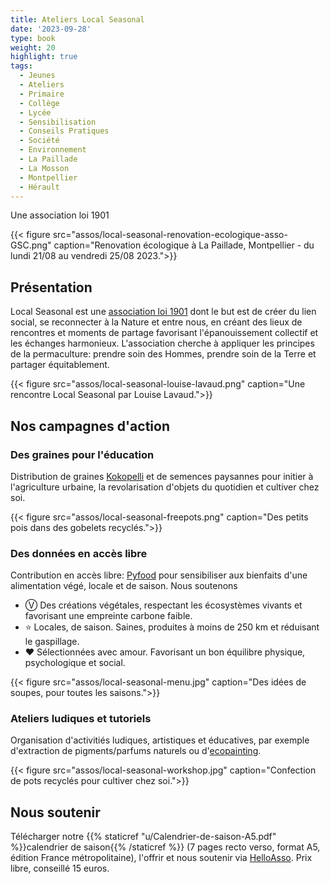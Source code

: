 ```yaml
---
title: Ateliers Local Seasonal
date: '2023-09-28'
type: book
weight: 20
highlight: true
tags:
  - Jeunes
  - Ateliers
  - Primaire
  - Collège
  - Lycée
  - Sensibilisation
  - Conseils Pratiques
  - Société
  - Environnement
  - La Paillade
  - La Mosson
  - Montpellier
  - Hérault
---
```


Une association loi 1901

<!--more-->

{{< figure src="assos/local-seasonal-renovation-ecologique-asso-GSC.png" caption="Renovation écologique à La Paillade, Montpellier - du lundi 21/08 au vendredi 25/08 2023.">}}

## Présentation

Local Seasonal est une [association loi 1901](https://www.journal-officiel.gouv.fr/associations/detail-annonce/associations_b/20200022/840) dont le but est de créer du lien social, se reconnecter à la Nature et entre nous, en créant des lieux de rencontres et moments de partage favorisant l'épanouissement collectif et les échanges harmonieux. L'association cherche à appliquer les principes de la permaculture: prendre soin des Hommes, prendre soin de la Terre et partager équitablement.

{{< figure src="assos/local-seasonal-louise-lavaud.png" caption="Une rencontre Local Seasonal par Louise Lavaud.">}}

## Nos campagnes d'action

### Des graines pour l'éducation

Distribution de graines [Kokopelli](https://kokopelli-semences.fr/fr/) et de semences paysannes pour initier à l'agriculture urbaine, la revolarisation d'objets du quotidien et cultiver chez soi.

{{< figure src="assos/local-seasonal-freepots.png" caption="Des petits pois dans des gobelets recyclés.">}}

### Des données en accès libre

Contribution en accès libre: [Pyfood](https://pyfood.readthedocs.io/en/latest/) pour sensibiliser aux bienfaits d'une alimentation végé, locale et de saison. Nous soutenons
- Ⓥ Des créations végétales, respectant les écosystèmes vivants et favorisant une empreinte carbone faible.
- ⭐ Locales, de saison. Saines, produites à moins de 250 km et réduisant le gaspillage.
- ❤ Sélectionnées avec amour. Favorisant un bon équilibre physique, psychologique et social.

{{< figure src="assos/local-seasonal-menu.jpg" caption="Des idées de soupes, pour toutes les saisons.">}}

### Ateliers ludiques et tutoriels

Organisation d'activitiés ludiques, artistiques et éducatives, par exemple d'extraction de pigments/parfums naturels ou d'[ecopainting](https://www.behance.net/gallery/104451387/Palette-di-Stagione).

{{< figure src="assos/local-seasonal-workshop.jpg" caption="Confection de pots recyclés pour cultiver chez soi.">}}

## Nous soutenir

Télécharger notre {{% staticref "u/Calendrier-de-saison-A5.pdf" %}}calendrier de saison{{% /staticref %}} (7 pages recto verso, format A5, édition France métropolitaine), l'offrir et nous soutenir via [HelloAsso](https://www.helloasso.com/associations/local-seasonal). Prix libre, conseillé 15 euros.
